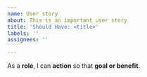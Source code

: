 ```yaml
---
name: User story
about: This is an important user story
title: 'Should Have: <title>'
labels: ''
assignees: ''

---
```


As a **role**, I can **action** so that **goal or benefit**.
